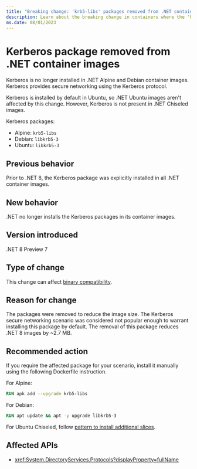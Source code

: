 ```yaml
---
title: "Breaking change: 'krb5-libs' packages removed from .NET container images"
description: Learn about the breaking change in containers where the 'krb5-libs' packages was removed from .NET container images.
ms.date: 08/01/2023
---
```

# Kerberos package removed from .NET container images

Kerberos is no longer installed in .NET Alpine and Debian container images. Kerberos provides secure networking using the Kerberos protocol.

Kerberos is installed by default in Ubuntu, so .NET Ubuntu images aren't affected by this change. However, Kerberos is not present in .NET Chiseled images.

Kerberos packages:

- Alpine: `krb5-libs`
- Debian: `libkrb5-3`
- Ubuntu: `libkrb5-3`

## Previous behavior

Prior to .NET 8, the Kerberos package was explicitly installed in all .NET container images.

## New behavior

.NET no longer installs the Kerberos packages in its container images.

## Version introduced

.NET 8 Preview 7

## Type of change

This change can affect [binary compatibility](../../categories.md#binary-compatibility).

## Reason for change

The packages were removed to reduce the image size. The Kerberos secure networking scenario was considered not popular enough to warrant installing this package by default. The removal of this package reduces .NET 8 images by ~2.7 MB.

## Recommended action

If you require the affected package for your scenario, install it manually using the following Dockerfile instruction.

For Alpine:

```dockerfile
RUN apk add --upgrade krb5-libs
```

For Debian:

```dockerfile
RUN apt update && apt -y upgrade libkrb5-3
```

For Ubuntu Chiseled, follow [pattern to install additional slices](https://github.com/ubuntu-rocks/dotnet/issues/21).

## Affected APIs

- <xref:System.DirectoryServices.Protocols?displayProperty=fullName>
